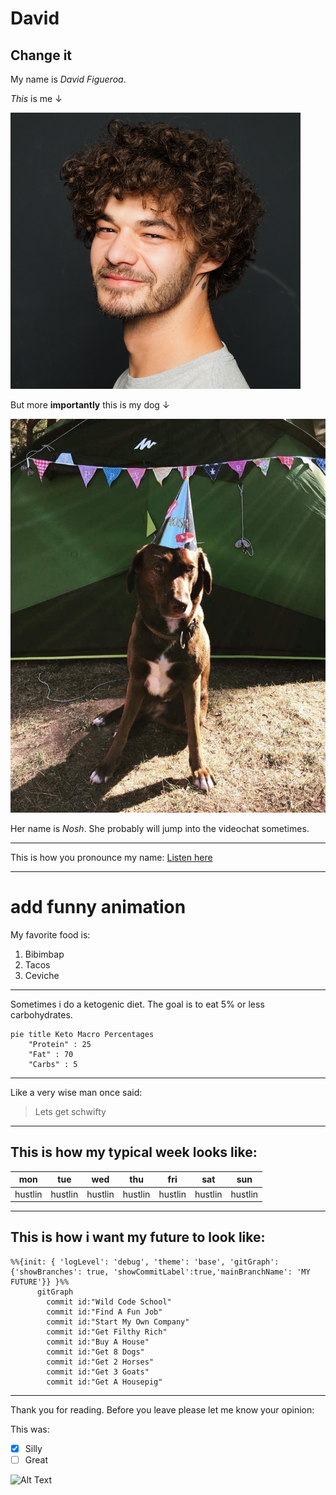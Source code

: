 # David

## Change it

My name is _David Figueroa_.

_This_ is me ↓

![df](/assets/david-figueroa.png)

But more **importantly** this is my dog ↓

![dfdog](/assets/david-figueroa-dog.JPG)

Her name is _Nosh_. She probably will jump into the videochat sometimes.

---

This is how you pronounce my name: [Listen here](https://github.com/WildCodeSchool/2023-01-EN-Berlin-Remote2-Markdown/blob/main/assets/david-figueroa.wav?raw=true)

---

# add funny animation

My favorite food is:

1. Bibimbap
2. Tacos
3. Ceviche

---

Sometimes i do a ketogenic diet. The goal is to eat 5% or less carbohydrates.

```mermaid
pie title Keto Macro Percentages
    "Protein" : 25
    "Fat" : 70
    "Carbs" : 5
```

---

Like a very wise man once said:

> Lets get schwifty

---

## This is how my typical week looks like:

| mon     | tue     | wed     | thu     | fri     | sat     | sun     |
| ------- | ------- | ------- | ------- | ------- | ------- | ------- |
| hustlin | hustlin | hustlin | hustlin | hustlin | hustlin | hustlin |

---

## This is how i want my future to look like:

```mermaid
%%{init: { 'logLevel': 'debug', 'theme': 'base', 'gitGraph': {'showBranches': true, 'showCommitLabel':true,'mainBranchName': 'MY FUTURE'}} }%%
      gitGraph
        commit id:"Wild Code School"
        commit id:"Find A Fun Job"
        commit id:"Start My Own Company"
        commit id:"Get Filthy Rich"
        commit id:"Buy A House"
        commit id:"Get 8 Dogs"
        commit id:"Get 2 Horses"
        commit id:"Get 3 Goats"
        commit id:"Get A Housepig"
```

---

Thank you for reading. Before you leave please let me know your opinion:

This was:

- [x] Silly
- [ ] Great

![Alt Text](https://media.giphy.com/media/vFKqnCdLPNOKc/giphy.gif)
